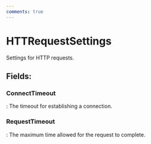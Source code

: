 ```yaml
---
comments: true
---
```

# HTTRequestSettings

Settings for HTTP requests. 

## **Fields**:
### **ConnectTimeout**
: The timeout for establishing a connection. 
### **RequestTimeout**
: The maximum time allowed for the request to complete. 